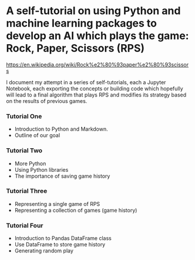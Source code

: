 # A self-tutorial on using Python and machine learning packages to develop an AI which plays the game: Rock, Paper, Scissors (RPS)
https://en.wikipedia.org/wiki/Rock%e2%80%93paper%e2%80%93scissors

I document my attempt in a series of self-tutorials, each a Jupyter Notebook, each exporting the concepts or building code which hopefully will lead to a final algorithm that plays RPS and modifies its strategy based on the results of previous games.

### Tutorial One
* Introduction to Python and Markdown. 
* Outline of our goal

### Tutorial Two
* More Python
* Using Python libraries
* The importance of saving game history

### Tutorial Three
* Representing a single game of RPS
* Representing a collection of games (game history)

### Tutorial Four
* Introduction to Pandas DataFrame class
* Use DataFrame to store game history
* Generating random play

